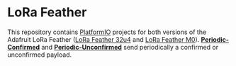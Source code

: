 # LoRa Feather

This repository contains [PlatformIO](http://platformio.org/) projects for both versions of the Adafruit LoRa Feather ([LoRa Feather 32u4](https://www.adafruit.com/product/3078)  and [LoRa Feather M0](https://www.adafruit.com/product/3178)). **[Periodic-Confirmed](periodic-confirmed)** and **[Periodic-Unconfirmed](periodic-unconfirmed)** send periodically a confirmed or unconfirmed payload.  
